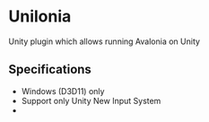 # Unilonia
Unity plugin which allows running Avalonia on Unity

## Specifications

- Windows (D3D11) only
- Support only Unity New Input System
- 